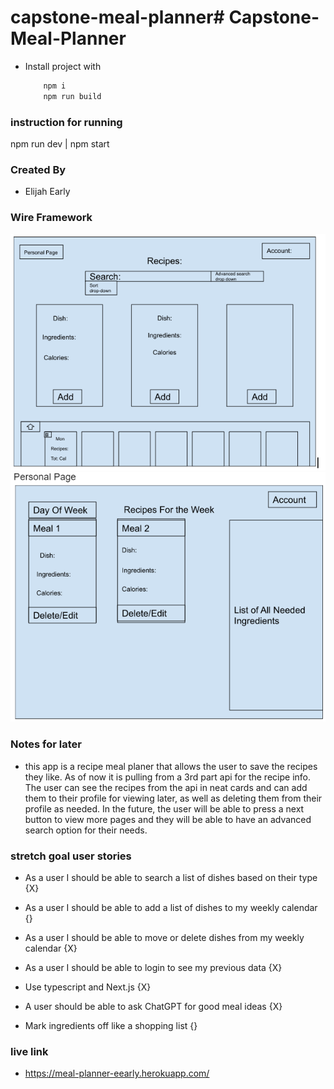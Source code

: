 # capstone-meal-planner# Capstone-Meal-Planner

- Install project with
    ```bash
        npm i
        npm run build
    ```
### instruction for running

npm run dev | npm start

### Created By

- Elijah Early

### Wire Framework

![Wire Framework](/meal-planner/img/front-page.png)
![Wire Framework](/meal-planner/img/user-page.png)

### Notes for later

- this app is a recipe meal planer that allows the user to save the recipes they like. As of now it is pulling from a 3rd part api for the recipe info. The user can see the recipes from the api in neat cards and can add them to their profile for viewing later, as well as deleting them from their profile as needed. In the future, the user will be able to press a next button to view more pages and they will be able to have an advanced search option for their needs. 

### stretch goal user stories

- As a user I should be able to search a list of dishes based on their type {X}

- As a user I should be able to add a list of dishes to my weekly calendar {}

- As a user I should be able to move or delete dishes from my weekly calendar {X} 

- As a user I should be able to login to see my previous data {X}

- Use typescript and Next.js {X}

- A user should be able to ask ChatGPT for good meal ideas {X}

- Mark ingredients off like a shopping list {}


### live link

- https://meal-planner-eearly.herokuapp.com/